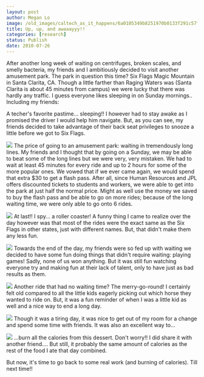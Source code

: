 ```yaml
---
layout: post
author: Megan Lo
image: /old_images/caltech_as_it_happens/6a0105349b8251970b0133f291c57f970b.jpg
title: Up, up, and awaaayyy!!
categories: [research]
status: Publish
date: 2010-07-26
---
```



After another long week of waiting on centrifuges, broken scales, and smelly bacteria, my friends and I ambitiously decided to visit another amusement park. The park in question this time? Six Flags Magic Mountain in Santa Clarita, CA. Though a little farther than Raging Waters was (Santa Clarita is about 45 minutes from campus) we were lucky that there was hardly any traffic. I guess everyone likes sleeping in on Sunday mornings.. Including my friends:

A techer's favorite pastime... sleeping!! I however had to stay awake as I promised the driver I would help him navigate. But, as you can see, my friends decided to take advantage of their back seat privileges to snooze a little before we got to Six Flags.


![](/old_images/6a0105349b8251970b0133f291ca12970b.jpg)
The price of going to an amusement park: waiting in tremendously long lines. My friends and I thought that by going on a Sunday, we may be able to beat some of the long lines but we were very, very mistaken. We had to wait at least 45 minutes for every ride and up to 2 hours for some of the more popular ones. We vowed that if we ever came again, we would spend that extra $30 to get a flash pass. After all, since Human Resources and JPL offers discounted tickets to students and workers, we were able to get into the park at just half the normal price. Might as well use the money we saved to buy the flash pass and be able to go on more rides; because of the long waiting time, we were only able to go onto 6 rides.


![](/old_images/caltech_as_it_happens/6a0105349b8251970b0133f291d9ae970b.jpg)
At last!! I spy... a roller coaster! A funny thing I came to realize over the day however was that most of the rides were the exact same as the Six Flags in other states, just with different names. But, that didn't make them any less fun.


![](/old_images/caltech_as_it_happens/6a0105349b8251970b0133f291eac9970b.jpg)
Towards the end of the day, my friends were so fed up with waiting we decided to have some fun doing things that didn't require waiting: playing games! Sadly, none of us won anything. But it was still fun watching everyone try and making fun at their lack of talent, only to have just as bad results as them.


![](/old_images/caltech_as_it_happens/6a0105349b8251970b013485b61b43970c.jpg)
Another ride that had no waiting time? The merry-go-round! I certainly felt old compared to all the little kids eagerly picking out which horse they wanted to ride on. But, it was a fun reminder of when I was a little kid as well and a nice way to end a long day.


![](/old_images/caltech_as_it_happens/6a0105349b8251970b013485b6dc05970c.jpg)
Though it was a tiring day, it was nice to get out of my room for a change and spend some time with friends. It was also an excellent way to...


![](/old_images/caltech_as_it_happens/6a0105349b8251970b013485b6df3c970c.jpg)
...burn all the calories from this dessert. Don't worry!! I did share it with another friend.... But still, it probably the same amount of calories as the rest of the food I ate that day combined.

But now, it's time to go back to some real work (and burning of calories). Till next time!!

